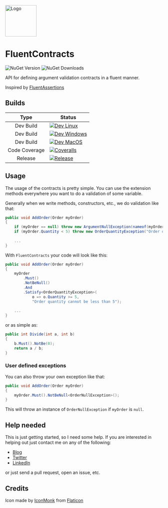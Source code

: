<img alt="Logo" width="100px" src="https://github.com/totollygeek/FluentContracts/raw/dev/assets/icon.png"/>

# FluentContracts
![NuGet Version](https://img.shields.io/nuget/v/FluentContracts?style=for-the-badge&logo=nuget&logoColor=white&color=green)
![NuGet Downloads](https://img.shields.io/nuget/dt/FluentContracts?style=for-the-badge&logo=nuget&logoColor=white)

API for defining argument validation contracts in a fluent manner.

Inspired by [FluentAssertions](https://github.com/fluentassertions/fluentassertions)

## Builds

|     Type      | Status                                                                                                                                                                                                                                                         |
|:-------------:|----------------------------------------------------------------------------------------------------------------------------------------------------------------------------------------------------------------------------------------------------------------|
|   Dev Build   | [![Dev Linux](https://img.shields.io/github/actions/workflow/status/totollygeek/FluentContracts/dev-linux.yml?branch=dev&style=for-the-badge&logo=linux&logoColor=white)](https://github.com/totollygeek/FluentContracts/actions)                              |
|   Dev Build   | [![Dev Windows](https://img.shields.io/github/actions/workflow/status/totollygeek/FluentContracts/dev-windows.yml?branch=dev&style=for-the-badge&logo=windows10&logoColor=white)](https://github.com/totollygeek/FluentContracts/actions)                      |
|   Dev Build   | [![Dev MacOS](https://img.shields.io/github/actions/workflow/status/totollygeek/FluentContracts/dev-macos.yml?branch=dev&style=for-the-badge&logo=Apple&logoColor=white)](https://github.com/totollygeek/FluentContracts/actions)                              |
| Code Coverage | [![Coveralls](https://img.shields.io/coverallsCoverage/github/totollygeek/FluentContracts?branch=dev&style=for-the-badge&logo=coveralls&logoColor=white)](https://coveralls.io/github/totollygeek/FluentContracts)                                             |
|    Release    | [![Release](https://img.shields.io/github/actions/workflow/status/totollygeek/FluentContracts/master-release.yml?branch=master&style=for-the-badge&logo=nuget&logoColor=white&label=NuGet%20Packages)](https://github.com/totollygeek/FluentContracts/actions) |

## Usage

The usage of the contracts is pretty simple. You can use the extension methods everywhere you want to do a validation of some variable.

Generally when we write methods, constructors, etc., we do validation like that:
```csharp
public void AddOrder(Order myOrder)
{
    if (myOrder == null) throw new ArgumentNullException(nameof(myOrder));    
    if (myOrder.Quantity < 5) throw new OrderQuantityException("Order quantity cannot be less than 5");
    
    ...
}
```

With `FluentContracts` your code will look like this:
```csharp
public void AddOrder(Order myOrder)
{
    myOrder
        .Must()
        .NotBeNull()
        .And
        .Satisfy<OrderQuantityException>(
            o => o.Quantity >= 5, 
            "Order quantity cannot be less than 5");
    
    ...
}
```

or as simple as:

```csharp
public int Divide(int a, int b)
{
    b.Must().NotBe(0);    
    return a / b;
}
```
### User defined exceptions

You can also throw your own exception like that:
```csharp
public void AddOrder(Order myOrder)
{
    myOrder.Must().NotBeNull<OrderNullException>();
}
```

This will throw an instance of `OrderNullException` if `myOrder` is `null`.

## Help needed

This is just getting started, so I need some help. If you are interested in helping out just contact me on any of the following:

- [Blog](https://todorov.bg)
- [Twitter](https://twitter.com/totollygeek/)
- [LinkedIn](https://www.linkedin.com/in/totollygeek/)

or just send a pull request, open an issue, etc.

## Credits

Icon made by [IconMonk](https://www.flaticon.com/authors/icon-monk) from [Flaticon](https://www.flaticon.com) 
